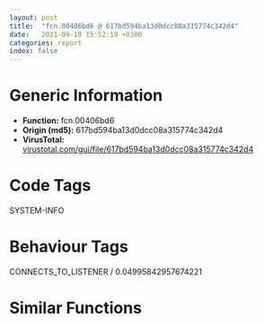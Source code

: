 ```yaml
---
layout: post
title:  "fcn.00406bd6 @ 617bd594ba13d0dcc08a315774c342d4"
date:   2021-09-10 15:52:19 +0300
categories: report
index: false
---
```


# Generic Information
- **Function:** fcn.00406bd6
- **Origin (md5):** 617bd594ba13d0dcc08a315774c342d4
- **VirusTotal:** [virustotal.com/gui/file/617bd594ba13d0dcc08a315774c342d4][virustotal_ref]

# Code Tags
<span class="tag" id="SYSTEM-INFO">SYSTEM-INFO</span>


# Behaviour Tags
<span class="bhv-tag" id="CONNECTS_TO_LISTENER">CONNECTS_TO_LISTENER / 0.04995842957674221</span>

# Similar Functions
<script type="text/javascript" src="https://www.gstatic.com/charts/loader.js"></script>
<script type="text/javascript">

    google.charts.load('current', {'packages':['corechart']});
    google.charts.setOnLoadCallback(drawChart);

    function drawChart() {
    var data = new google.visualization.DataTable();
        data.addColumn('number', 'X');
        data.addColumn('number', 'Y');
        data.addColumn({type: 'string', role: 'tooltip', 'p': {'html': true}});
        data.addColumn({'type': 'string', 'role': 'style'});
        
        data.addRows([
    [495.5081787109375, 14.467552185058594, '<b><a href="/report/fcn.00406bd6@617bd594ba13d0dcc08a315774c342d4">fcn.00406bd6</a><br>@617bd594ba13d0dcc08a315774c342d4</b><br>push 0x154<br>mov eax, 0x415a9e<br>call fcn.00413f83<br>mov edi, ecx<br>mov dword[ebp-0x15c], edi<br>mov eax, dword[ebp+8]<br>xor ecx, ecx<br>mov esi, dword[ebp+0xc]<br>mov dword[edi], vtable.boost::asio::io_service::service.0<br>mov dword[edi+4], ecx<br>mov dword[edi+8], ecx<br>mov dword[ebp-0x160], edi<br>mov dword[edi+0xc], eax<br>mov dword[edi+0x10], ecx<br>mov dword[ebp-4], ecx<br>mov dword[edi], vtable.boost::asio::detail::service_base_class_boost::asio::detail::win_iocp_io_service_.0<br>mov dword[ebp-4], 1<br>mov dword[edi], vtable.boost::asio::detail::win_iocp_io_service.0<br>mov dword[edi+0x14], ecx<br>mov byte[ebp-4], 2<br>mov ebx, 0x11c<br>push ebx<br>push ecx<br>lea eax, [ebp-0x158]<br>mov dword[edi+0x18], ecx<br>push eax<br>mov dword[edi+0x1c], ecx<br>mov dword[edi+0x20], ecx<br>mov dword[edi+0x24], ecx<br>call fcn.00408fb0<br>add esp, 0xc<br>mov dword[ebp-0x158], ebx<br>xor ebx, ebx<br>mov dword[ebp-0x154], 6<br>push 3<br>push 2<br>push ebx<br>push ebx<br>call dword[sym.imp.KERNEL32.dll_VerSetConditionMask]<br>push edx<br>push eax<br>push 2<br>lea eax, [ebp-0x158]<br>push eax<br>call dword[sym.imp.KERNEL32.dll_VerifyVersionInfoW]<br>neg eax<br>sbb eax, eax<br>and eax, 0xfffffe0b<br>add eax, 0x1f4<br>mov dword[edi+0x28], eax<br>mov dword[edi+0x2c], ebx<br>mov byte[ebp-4], 3<br>mov dword[edi+0x30], ebx<br>mov byte[ebp-4], 4<br>lea ecx, [edi+0x38]<br>mov dword[edi+0x34], ebx<br>call fcn.00405bd8<br>mov byte[ebp-4], 5<br>mov dword[edi+0x50], ebx<br>mov dword[edi+0x54], ebx<br>mov dword[edi+0x58], ebx<br>mov byte[ebp-4], 6<br>or eax, 0xffffffff<br>cmp esi, 0xffffffff<br>cmovb eax, esi<br>push eax<br>push ebx<br>push ebx<br>push 0xffffffffffffffff<br>call dword[sym.imp.KERNEL32.dll_CreateIoCompletionPort]<br>mov dword[edi+0x14], eax<br>test eax, eax<br>jne 0x406d2e<br>call dword[sym.imp.KERNEL32.dll_GetLastError]<br>mov esi, eax<br>call fcn.00407a70<br>mov ebx, eax<br>test esi, esi<br>je 0x406d2e<br>push 0x41b368<br>lea ecx, [ebp-0x3c]<br>call fcn.00405cce<br>mov byte[ebp-4], 7<br>mov dword[ebp-0x3c], 0x416344<br>mov byte[ebp-4], 8<br>xor eax, eax<br>mov dword[ebp-0x18], eax<br>mov dword[ebp-0x14], eax<br>mov dword[ebp-0x3c], 0x41b30c<br>mov dword[ebp-0x30], esi<br>mov dword[ebp-0x2c], ebx<br>mov dword[ebp-0x14], 0xf<br>mov dword[ebp-0x18], eax<br>mov byte[ebp-0x28], al<br>mov byte[ebp-4], 0xa<br>lea ecx, [ebp-0x3c]<br>call fcn.00406b40<br>or dword[ebp-4], 0xffffffff<br>mov eax, edi<br>call fcn.00413f2d<br>ret 8<br><eoc> ', 'point { fill-color: #e0440e; }'],
[-495.5084228515625, -14.467460632324219, '<b><a href="/report/fcn.00406bd6@b8b9b802e96d8e813c605554cf6f7018">fcn.00406bd6</a><br>@b8b9b802e96d8e813c605554cf6f7018</b><br>push 0x154<br>mov eax, 0x415a9e<br>call fcn.00413f83<br>mov edi, ecx<br>mov dword[ebp-0x15c], edi<br>mov eax, dword[ebp+8]<br>xor ecx, ecx<br>mov esi, dword[ebp+0xc]<br>mov dword[edi], vtable.boost::asio::io_service::service.0<br>mov dword[edi+4], ecx<br>mov dword[edi+8], ecx<br>mov dword[ebp-0x160], edi<br>mov dword[edi+0xc], eax<br>mov dword[edi+0x10], ecx<br>mov dword[ebp-4], ecx<br>mov dword[edi], vtable.boost::asio::detail::service_base_class_boost::asio::detail::win_iocp_io_service_.0<br>mov dword[ebp-4], 1<br>mov dword[edi], vtable.boost::asio::detail::win_iocp_io_service.0<br>mov dword[edi+0x14], ecx<br>mov byte[ebp-4], 2<br>mov ebx, 0x11c<br>push ebx<br>push ecx<br>lea eax, [ebp-0x158]<br>mov dword[edi+0x18], ecx<br>push eax<br>mov dword[edi+0x1c], ecx<br>mov dword[edi+0x20], ecx<br>mov dword[edi+0x24], ecx<br>call fcn.00408fb0<br>add esp, 0xc<br>mov dword[ebp-0x158], ebx<br>xor ebx, ebx<br>mov dword[ebp-0x154], 6<br>push 3<br>push 2<br>push ebx<br>push ebx<br>call dword[sym.imp.KERNEL32.dll_VerSetConditionMask]<br>push edx<br>push eax<br>push 2<br>lea eax, [ebp-0x158]<br>push eax<br>call dword[sym.imp.KERNEL32.dll_VerifyVersionInfoW]<br>neg eax<br>sbb eax, eax<br>and eax, 0xfffffe0b<br>add eax, 0x1f4<br>mov dword[edi+0x28], eax<br>mov dword[edi+0x2c], ebx<br>mov byte[ebp-4], 3<br>mov dword[edi+0x30], ebx<br>mov byte[ebp-4], 4<br>lea ecx, [edi+0x38]<br>mov dword[edi+0x34], ebx<br>call fcn.00405bd8<br>mov byte[ebp-4], 5<br>mov dword[edi+0x50], ebx<br>mov dword[edi+0x54], ebx<br>mov dword[edi+0x58], ebx<br>mov byte[ebp-4], 6<br>or eax, 0xffffffff<br>cmp esi, 0xffffffff<br>cmovb eax, esi<br>push eax<br>push ebx<br>push ebx<br>push 0xffffffffffffffff<br>call dword[sym.imp.KERNEL32.dll_CreateIoCompletionPort]<br>mov dword[edi+0x14], eax<br>test eax, eax<br>jne 0x406d2e<br>call dword[sym.imp.KERNEL32.dll_GetLastError]<br>mov esi, eax<br>call fcn.00407a70<br>mov ebx, eax<br>test esi, esi<br>je 0x406d2e<br>push 0x41b368<br>lea ecx, [ebp-0x3c]<br>call fcn.00405cce<br>mov byte[ebp-4], 7<br>mov dword[ebp-0x3c], 0x416344<br>mov byte[ebp-4], 8<br>xor eax, eax<br>mov dword[ebp-0x18], eax<br>mov dword[ebp-0x14], eax<br>mov dword[ebp-0x3c], 0x41b30c<br>mov dword[ebp-0x30], esi<br>mov dword[ebp-0x2c], ebx<br>mov dword[ebp-0x14], 0xf<br>mov dword[ebp-0x18], eax<br>mov byte[ebp-0x28], al<br>mov byte[ebp-4], 0xa<br>lea ecx, [ebp-0x3c]<br>call fcn.00406b40<br>or dword[ebp-4], 0xffffffff<br>mov eax, edi<br>call fcn.00413f2d<br>ret 8<br><eoc> ', 'null'],

        ]);

    var options = {
        title: 'Similarity Plot',
        legend: 'none',
        colors: ['#dedbd9', '#e6693e', '#ec8f6e', '#f3b49f', '#f6c7b6'],
        tooltip: {isHtml: true, trigger: 'both'},
        explorer: {
        actions: ["dragToZoom", "rightClickToReset"],
        },
        chartArea: {
        width: '80%',
        height: '80%'
        },
        width: '100%',
        height: '100%'
    };

    var chart = new google.visualization.ScatterChart(document.getElementById('chart_div'));

    chart.draw(data, options);
    }
    
</script>


<div id="chart_div" style="width: 100%px; height: 100%;"></div>

# Disassembled Code
{% highlight nasm %}

push 0x154
mov eax, 0x415a9e
call fcn.00413f83
mov edi, ecx
mov dword[ebp-0x15c], edi
mov eax, dword[ebp+8]
xor ecx, ecx
mov esi, dword[ebp+0xc]
mov dword[edi], vtable.boost::asio::io_service::service.0
mov dword[edi+4], ecx
mov dword[edi+8], ecx
mov dword[ebp-0x160], edi
mov dword[edi+0xc], eax
mov dword[edi+0x10], ecx
mov dword[ebp-4], ecx
mov dword[edi], vtable.boost::asio::detail::service_base_class_boost::asio::detail::win_iocp_io_service_.0
mov dword[ebp-4], 1
mov dword[edi], vtable.boost::asio::detail::win_iocp_io_service.0
mov dword[edi+0x14], ecx
mov byte[ebp-4], 2
mov ebx, 0x11c
push ebx
push ecx
lea eax, [ebp-0x158]
mov dword[edi+0x18], ecx
push eax
mov dword[edi+0x1c], ecx
mov dword[edi+0x20], ecx
mov dword[edi+0x24], ecx
call fcn.00408fb0
add esp, 0xc
mov dword[ebp-0x158], ebx
xor ebx, ebx
mov dword[ebp-0x154], 6
push 3
push 2
push ebx
push ebx
call dword[sym.imp.KERNEL32.dll_VerSetConditionMask]
push edx
push eax
push 2
lea eax, [ebp-0x158]
push eax
call dword[sym.imp.KERNEL32.dll_VerifyVersionInfoW]
neg eax
sbb eax, eax
and eax, 0xfffffe0b
add eax, 0x1f4
mov dword[edi+0x28], eax
mov dword[edi+0x2c], ebx
mov byte[ebp-4], 3
mov dword[edi+0x30], ebx
mov byte[ebp-4], 4
lea ecx, [edi+0x38]
mov dword[edi+0x34], ebx
call fcn.00405bd8
mov byte[ebp-4], 5
mov dword[edi+0x50], ebx
mov dword[edi+0x54], ebx
mov dword[edi+0x58], ebx
mov byte[ebp-4], 6
or eax, 0xffffffff
cmp esi, 0xffffffff
cmovb eax, esi
push eax
push ebx
push ebx
push 0xffffffffffffffff
call dword[sym.imp.KERNEL32.dll_CreateIoCompletionPort]
mov dword[edi+0x14], eax
test eax, eax
jne 0x406d2e
call dword[sym.imp.KERNEL32.dll_GetLastError]
mov esi, eax
call fcn.00407a70
mov ebx, eax
test esi, esi
je 0x406d2e
push 0x41b368
lea ecx, [ebp-0x3c]
call fcn.00405cce
mov byte[ebp-4], 7
mov dword[ebp-0x3c], 0x416344
mov byte[ebp-4], 8
xor eax, eax
mov dword[ebp-0x18], eax
mov dword[ebp-0x14], eax
mov dword[ebp-0x3c], 0x41b30c
mov dword[ebp-0x30], esi
mov dword[ebp-0x2c], ebx
mov dword[ebp-0x14], 0xf
mov dword[ebp-0x18], eax
mov byte[ebp-0x28], al
mov byte[ebp-4], 0xa
lea ecx, [ebp-0x3c]
call fcn.00406b40
or dword[ebp-4], 0xffffffff
mov eax, edi
call fcn.00413f2d
ret 8

{% endhighlight %}

[virustotal_ref]: https://www.virustotal.com/gui/file/617bd594ba13d0dcc08a315774c342d4